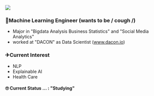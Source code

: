<a href="https://hits.seeyoufarm.com"><img src="https://hits.seeyoufarm.com/api/count/incr/badge.svg?url=https%3A%2F%2Fgithub.com%2FJayHong99&count_bg=%2379C83D&title_bg=%23555555&icon=&icon_color=%23E7E7E7&title=hits&edge_flat=false"/></a>

### 🧐Machine Learning Engineer (wants to be / cough /)
- Major in "Bigdata Analysis Business Statistics" and "Social Media Analytics"
- worked at "DACON" as Data Scientist (www.dacon.io)

### ✈Current Interest
- NLP
- Explainable AI
- Health Care



#### 🙄 Current Status ... : "Studying"
